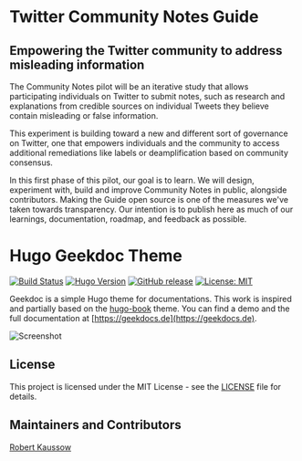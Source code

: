 # Twitter Community Notes Guide

## Empowering the Twitter community to address misleading information

The Community Notes pilot will be an iterative study that allows participating individuals on Twitter to submit notes, such as research and explanations from credible sources on individual Tweets they believe contain misleading or false information.

This experiment is building toward a new and different sort of governance on Twitter, one that empowers individuals and the community to access additional remediations like labels or deamplification based on community consensus.

In this first phase of this pilot, our goal is to learn. We will design, experiment with, build and improve Community Notes in public, alongside contributors. Making the Guide open source is one of the measures we've taken towards transparency. Our intention is to publish here as much of our learnings, documentation, roadmap, and feedback as possible.

# Hugo Geekdoc Theme

[![Build Status](https://img.shields.io/drone/build/xoxys/hugo-geekdoc?logo=drone)](https://cloud.drone.io/xoxys/hugo-geekdoc)
[![Hugo Version](https://img.shields.io/badge/hugo-0.65-blue.svg)](https://gohugo.io)
[![GitHub release](https://img.shields.io/github/v/release/xoxys/hugo-geekdoc)](https://github.com/xoxys/hugo-geekdoc/releases/latest)
[![License: MIT](https://img.shields.io/github/license/xoxys/hugo-geekdoc)](LICENSE)

Geekdoc is a simple Hugo theme for documentations. This work is inspired and partially based on the [hugo-book](https://github.com/alex-shpak/hugo-book) theme. You can find a demo and the full documentation at [https://geekdocs.de](https://geekdocs.de).

![Screenshot](local_media/screenshot.png)

## License

This project is licensed under the MIT License - see the [LICENSE](LICENSE) file for details.

## Maintainers and Contributors

[Robert Kaussow](https://github.com/xoxys)
